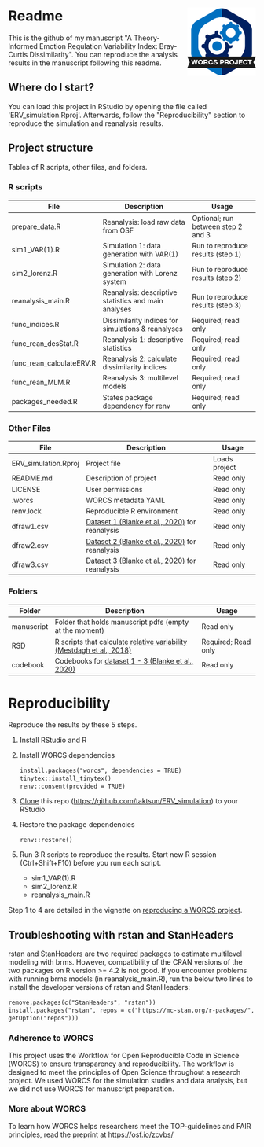 


# Readme <a href='https://osf.io/zcvbs/'><img src='worcs_icon.png' align="right" height="139" /></a>

This is the github of my manuscript "A Theory-Informed Emotion Regulation Variability Index: Bray-Curtis Dissimilarity". You can reproduce the analysis results in the manuscript following this readme. 

## Where do I start?

You can load this project in RStudio by opening the file called 'ERV_simulation.Rproj'.
Afterwards, follow the "Reproducibility" section to reproduce the simulation and reanalysis results.

## Project structure

Tables of R scripts, other files, and folders.

### R scripts

File                      | Description                | Usage         
------------------------- | -------------------------- | --------------
prepare_data.R            | Reanalysis: load raw data from OSF | Optional; run between step 2 and 3
sim1_VAR(1).R                 | Simulation 1: data generation with VAR(1) | Run to reproduce results (step 1)
sim2_lorenz.R                 | Simulation 2: data generation with Lorenz system | Run to reproduce results (step 2)
reanalysis_main.R                 | Reanalysis: descriptive statistics and main analyses | Run to reproduce results (step 3)
func_indices.R                 | Dissimilarity indices for simulations & reanalyses | Required; read only
func_rean_desStat.R                 | Reanalysis 1: descriptive statistics | Required; read only
func_rean_calculateERV.R                 | Reanalysis 2: calculate dissimilarity indices | Required; read only
func_rean_MLM.R                 | Reanalysis 3: multilevel models | Required; read only
packages_needed.R                 | States package dependency for renv | Required; read only



### Other Files

File                      | Description                | Usage         
------------------------- | -------------------------- | --------------
ERV_simulation.Rproj      | Project file               | Loads project 
README.md                 | Description of project     | Read only
LICENSE                   | User permissions           | Read only     
.worcs                    | WORCS metadata YAML        | Read only     
renv.lock                 | Reproducible R environment | Read only     
dfraw1.csv                | [Dataset 1 (Blanke et al., 2020)](https://osf.io/mxjfh/) for reanalysis| Read only     
dfraw2.csv                | [Dataset 2 (Blanke et al., 2020)](https://osf.io/mxjfh/) for reanalysis| Read only     
dfraw3.csv                | [Dataset 3 (Blanke et al., 2020)](https://osf.io/mxjfh/) for reanalysis| Read only     


### Folders
Folder| Description                | Usage         
------------------------- | -------------------------- | --------------
manuscript | Folder that holds manuscript pdfs (empty at the moment)      | Read only
RSD                 | R scripts that calculate [relative variability (Mestdagh et al., 2018)](https://ppw.kuleuven.be/okp/software/relative_variability/) | Required; Read only     
codebook| Codebooks for [dataset 1 - 3 (Blanke et al., 2020)](https://osf.io/mxjfh/)      | Read only



<!--  You can consider adding the following to this file:                    -->
<!--  * A citation reference for your project                                -->
<!--  * Contact information for questions/comments                           -->
<!--  * How people can offer to contribute to the project                    -->
<!--  * A contributor code of conduct, https://www.contributor-covenant.org/ -->

# Reproducibility
Reproduce the results by these 5 steps.

 1. Install RStudio and R
 2. Install WORCS dependencies
		
		install.packages("worcs", dependencies = TRUE)
		tinytex::install_tinytex()
		renv::consent(provided = TRUE)
		
 3. [Clone](https://resources.github.com/github-and-rstudio/#:~:text=Clone%20the%20repository%20with%20RStudio&text=On%20GitHub%2C%20navigate%20to%20the,RStudio%20on%20your%20local%20environment.) this repo (https://github.com/taktsun/ERV_simulation) to your RStudio
 4. Restore the package dependencies
	

	    renv::restore()

 5. Run 3 R scripts to reproduce the results. Start new R session (Ctrl+Shift+F10) before you run each script.
 
	- sim1_VAR(1).R
	- sim2_lorenz.R
	- reanalysis_main.R

Step 1 to 4 are detailed in the vignette on [reproducing a WORCS project](https://cjvanlissa.github.io/worcs/articles/reproduce.html).

## Troubleshooting with rstan and StanHeaders

rstan and StanHeaders are two required packages to estimate multilevel modeling with brms.
However, compatibility of the CRAN versions of the two packages on R version >= 4.2 is not good.
If you encounter problems with running brms models (in reanalysis_main.R), run the below two lines to install the developer versions of rstan and StanHeaders:

	remove.packages(c("StanHeaders", "rstan"))
	install.packages("rstan", repos = c("https://mc-stan.org/r-packages/", getOption("repos")))

<!-- If your project deviates from the steps outlined in the vignette on     -->
<!-- reproducing a WORCS project, please provide your own advice for         -->
<!-- readers here.                                                           -->

### Adherence to WORCS

This project uses the Workflow for Open Reproducible Code in Science (WORCS) to
ensure transparency and reproducibility. The workflow is designed to meet the
principles of Open Science throughout a research project. We used WORCS for the simulation studies and data analysis, but we did not use WORCS for manuscript preparation.

### More about WORCS

To learn how WORCS helps researchers meet the TOP-guidelines and FAIR principles,
read the preprint at https://osf.io/zcvbs/

